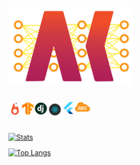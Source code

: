 [<img alt="AKLogo" width="250px" src="https://raw.githubusercontent.com/Akhilez/Akhilez/master/AK_Logo.png" />](https://akhil.ai/)

<br/>

<img align="left" height="26px" src="https://raw.githubusercontent.com/Akhilez/Akhilez/master/icons/pytorch.png" />
<img align="left" height="26px" src="https://raw.githubusercontent.com/Akhilez/Akhilez/master/icons/tensorflow.png" />
<img align="left" height="26px" src="https://raw.githubusercontent.com/Akhilez/Akhilez/master/icons/django.jpg" />
<img align="left" height="30px" src="https://raw.githubusercontent.com/Akhilez/Akhilez/master/icons/react.webp" />
<img align="left" height="24px" src="https://raw.githubusercontent.com/Akhilez/Akhilez/master/icons/flutter.png" />
<img align="left" height="20px" src="https://raw.githubusercontent.com/Akhilez/Akhilez/master/icons/AWS.png" />

<br/><br/>

[![Stats](https://github-readme-stats.vercel.app/api?username=Akhilez&count_private=true&show_icons=true&cache_seconds=86400&hide_title=true)](https://akhil.ai/)

[![Top Langs](https://github-readme-stats.vercel.app/api/top-langs/?username=Akhilez&layout=compact)](https://akhil.ai/)

